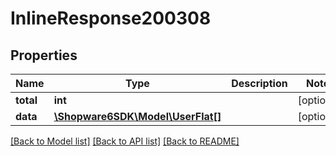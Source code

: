 # InlineResponse200308

## Properties
Name | Type | Description | Notes
------------ | ------------- | ------------- | -------------
**total** | **int** |  | [optional] 
**data** | [**\Shopware6SDK\Model\UserFlat[]**](UserFlat.md) |  | [optional] 

[[Back to Model list]](../../README.md#documentation-for-models) [[Back to API list]](../../README.md#documentation-for-api-endpoints) [[Back to README]](../../README.md)

